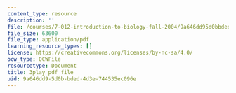 ```yaml
---
content_type: resource
description: ''
file: /courses/7-012-introduction-to-biology-fall-2004/9a646dd95d0bbded4d3e744535ec096e_R6AtInDjsrM.pdf
file_size: 63600
file_type: application/pdf
learning_resource_types: []
license: https://creativecommons.org/licenses/by-nc-sa/4.0/
ocw_type: OCWFile
resourcetype: Document
title: 3play pdf file
uid: 9a646dd9-5d0b-bded-4d3e-744535ec096e
---
```

